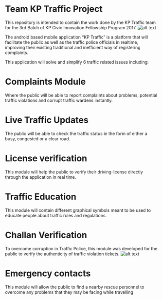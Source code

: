 # Team KP Traffic Project
This repository is intended to contain the work done by the KP Traffic team for the 3rd Batch of KP Civic Innovation Fellowship Program 2017.
![alt text](http://codeforpakistan.org/wp-content/uploads/2017/08/Raabta-01-1-1024x370.png)

The android based mobile application “KP Traffic” is a platform that will facilitate the public as well as the traffic police officials in realtime, improving their existing traditional and inefficient way of registering complaints.

This application will solve and simplify 6 traffic related issues including:
# Complaints Module 
Where the public will be able to report complaints about problems, potential traffic violations and corrupt traffic wardens instantly.
# Live Traffic Updates 
The public will be able to check the traffic status in the form of either a busy, congested or a clear road.
# License verification 
This module will help the public to verify their driving license directly through the application in real time.
# Traffic Education 
This module will contain different graphical symbols meant to be used to educate people about traffic rules and regulations.
# Challan Verification  
To overcome corruption in Traffic Police, this module was developed for the public to verify the authenticity of traffic violation tickets.
![alt text](https://drive.google.com/file/d/0B_YjvhsRbWi-bnlQc1pxWEZONnc/view?usp=sharing)


# Emergency contacts 
This module will allow the public to find a nearby rescue personnel to overcome any problems that they may be facing while travelling
